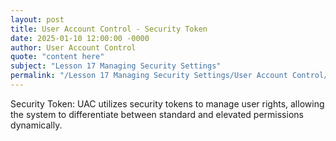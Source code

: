 ```yaml
---
layout: post
title: User Account Control - Security Token
date: 2025-01-10 12:00:00 -0000
author: User Account Control
quote: "content here"
subject: "Lesson 17 Managing Security Settings"
permalink: "/Lesson 17 Managing Security Settings/User Account Control/User Account Control - Security Token"
---
```


Security Token: UAC utilizes security tokens to manage user rights, allowing the system to differentiate between standard and elevated permissions dynamically.
